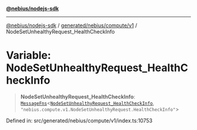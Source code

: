 [**@nebius/nodejs-sdk**](../../../../../README.md)

***

[@nebius/nodejs-sdk](../../../../../README.md) / [generated/nebius/compute/v1](../README.md) / NodeSetUnhealthyRequest\_HealthCheckInfo

# Variable: NodeSetUnhealthyRequest\_HealthCheckInfo

> **NodeSetUnhealthyRequest\_HealthCheckInfo**: [`MessageFns`](../../../../../runtime/protos/core/interfaces/MessageFns.md)\<[`NodeSetUnhealthyRequest_HealthCheckInfo`](../interfaces/NodeSetUnhealthyRequest_HealthCheckInfo.md), `"nebius.compute.v1.NodeSetUnhealthyRequest.HealthCheckInfo"`\>

Defined in: src/generated/nebius/compute/v1/index.ts:10753
